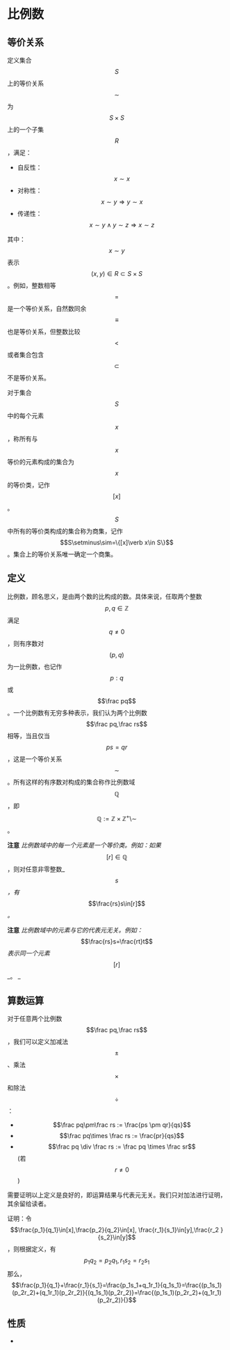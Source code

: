 # 比例数

## 等价关系

定义集合$$S$$上的等价关系$$\sim$$为$$S\times S$$上的一个子集$$R$$，满足：

* 自反性：$$x\sim x$$
* 对称性：$$x \sim y \Rightarrow y \sim x$$
* 传递性：$$x \sim y \wedge y \sim z \Rightarrow x \sim z$$

其中：$$x \sim y$$表示$$(x,y)\in R\subset S\times S$$。例如，整数相等$$=$$是一个等价关系，自然数同余$$\equiv$$也是等价关系，但整数比较$$<$$或者集合包含$$\subset$$不是等价关系。

对于集合$$S$$中的每个元素$$x$$，称所有与$$x$$等价的元素构成的集合为$$x$$的等价类，记作$$[x]$$。$$S$$中所有的等价类构成的集合称为商集，记作$$S\setminus\sim=\{[x]\verb x\in S\}$$。集合上的等价关系唯一确定一个商集。

## 定义

比例数，顾名思义，是由两个数的比构成的数。具体来说，任取两个整数$$p,q\in\mathbb Z$$满足$$q\neq0$$，则有序数对$$(p,q)$$ 为一比例数，也记作$$p:q$$ 或$$\frac pq$$。一个比例数有无穷多种表示，我们认为两个比例数$$\frac pq,\frac rs$$ 相等，当且仅当$$ps=qr$$，这是一个等价关系$$\sim$$。所有这样的有序数对构成的集合称作比例数域$$\mathbb Q$$，即$$\mathbb Q:=\mathbb Z \times \mathbb Z^+ \setminus \sim$$。

**注意** _比例数域中的每一个元素是一个等价类。例如：如果_$$[r]\in\mathbb Q$$，则对任意非零整数_$$s$$_，有_$$\frac{rs}s\in[r]$$_。_

**注意** _比例数域中的元素与它的代表元无关。例如：_$$\frac{rs}s=\frac{rt}t$$_表示同一个元素_$$[r]$$_。 _

## 算数运算

对于任意两个比例数$$\frac pq,\frac rs$$，我们可以定义加减法$$\pm$$、乘法$$\times$$和除法$$\div$$：

* $$\frac pq\pm\frac rs := \frac{ps \pm qr}{qs}$$
* $$\frac pq\times \frac rs := \frac{pr}{qs}$$
* $$\frac pq \div \frac rs := \frac pq \times \frac sr$$ (若$$r\neq0$$)

需要证明以上定义是良好的，即运算结果与代表元无关。我们只对加法进行证明，其余留给读者。

证明：令$$\frac{p_1}{q_1}\in[x],\frac{p_2}{q_2}\in[x], \frac{r_1}{s_1}\in[y],\frac{r_2
}{s_2}\in[y]$$，则根据定义，有
$$p_1q_2=p_2q_1, r_1s_2=r_2s_1$$
那么，
$$\frac{p_1}{q_1}+\frac{r_1}{s_1}=\frac{p_1s_1+q_1r_1}{q_1s_1}=\frac{(p_1s_1)(p_2r_2)+(q_1r_1)(p_2r_2)}{(q_1s_1)(p_2r_2)}=\frac{(p_1s_1)(p_2r_2)+(q_1r_1)(p_2r_2)}{}$$
## 性质 ##

* 